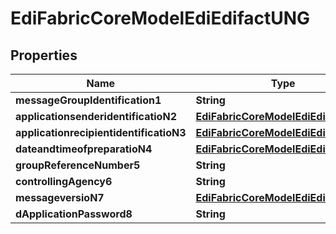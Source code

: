 
# EdiFabricCoreModelEdiEdifactUNG

## Properties
Name | Type | Description | Notes
------------ | ------------- | ------------- | -------------
**messageGroupIdentification1** | **String** |  |  [optional]
**applicationsenderidentificatioN2** | [**EdiFabricCoreModelEdiEdifactS006**](EdiFabricCoreModelEdiEdifactS006.md) |  |  [optional]
**applicationrecipientidentificatioN3** | [**EdiFabricCoreModelEdiEdifactS007**](EdiFabricCoreModelEdiEdifactS007.md) |  |  [optional]
**dateandtimeofpreparatioN4** | [**EdiFabricCoreModelEdiEdifactS004**](EdiFabricCoreModelEdiEdifactS004.md) |  |  [optional]
**groupReferenceNumber5** | **String** |  |  [optional]
**controllingAgency6** | **String** |  |  [optional]
**messageversioN7** | [**EdiFabricCoreModelEdiEdifactS008**](EdiFabricCoreModelEdiEdifactS008.md) |  |  [optional]
**dApplicationPassword8** | **String** |  |  [optional]



